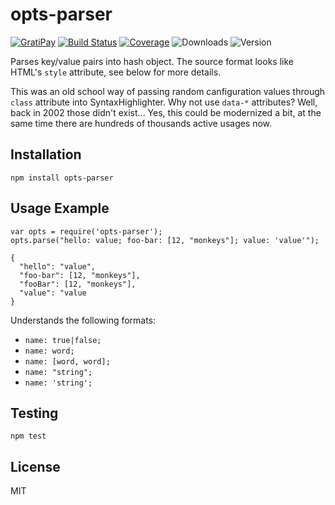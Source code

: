 # opts-parser

[![GratiPay](https://img.shields.io/gratipay/user/alexgorbatchev.svg)](https://gratipay.com/alexgorbatchev/)
[![Build Status](https://travis-ci.org/syntaxhighlighter/opts-parser.svg)](https://travis-ci.org/syntaxhighlighter/opts-parser)
[![Coverage](https://img.shields.io/codecov/c/github/syntaxhighlighter/opts-parser.svg)](https://codecov.io/github/syntaxhighlighter/opts-parser)
![Downloads](https://img.shields.io/npm/dm/opts-parser.svg)
![Version](https://img.shields.io/npm/v/opts-parser.svg)

Parses key/value pairs into hash object. The source format looks like HTML's `style` attribute, see below for more details.

This was an old school way of passing random canfiguration values through `class` attribute into SyntaxHighlighter. Why not use `data-*` attributes? Well, back in 2002 those didn't exist... Yes, this could be modernized a bit, at the same time there are hundreds of thousands active usages now. 

## Installation

```
npm install opts-parser
```

## Usage Example

```
var opts = require('opts-parser');
opts.parse("hello: value; foo-bar: [12, "monkeys"]; value: 'value'");

{
  "hello": "value",
  "foo-bar": [12, "monkeys"],
  "fooBar": [12, "monkeys"],
  "value": "value
}
```

Understands the following formats:

- `name: true|false;`
- `name: word;`
- `name: [word, word];`
- `name: "string";`
- `name: 'string';`

## Testing

    npm test

## License

MIT
